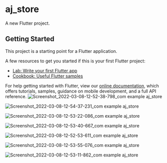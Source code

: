 # aj_store

A new Flutter project.

## Getting Started

This project is a starting point for a Flutter application.

A few resources to get you started if this is your first Flutter project:

- [Lab: Write your first Flutter app](https://flutter.dev/docs/get-started/codelab)
- [Cookbook: Useful Flutter samples](https://flutter.dev/docs/cookbook)

For help getting started with Flutter, view our
[online documentation](https://flutter.dev/docs), which offers tutorials,
samples, guidance on mobile development, and a full API reference.
![Screenshot_2022-03-08-12-52-38-798_com example aj_store](https://user-images.githubusercontent.com/95268085/157371835-414641a7-986e-420d-b102-7e382ced4b9e.jpg)

![Screenshot_2022-03-08-12-54-37-231_com example aj_store](https://user-images.githubusercontent.com/95268085/157371845-8aec589c-3c37-4af8-bfd3-06599079ccaf.jpg)

![Screenshot_2022-03-08-12-53-22-086_com example aj_store](https://user-images.githubusercontent.com/95268085/157371861-a492e215-81f5-4e26-82ac-14708c10fe2b.jpg)

![Screenshot_2022-03-08-12-53-40-667_com example aj_store](https://user-images.githubusercontent.com/95268085/157371870-cac84a8d-a5d7-45f9-a96a-47153fa615c9.jpg)

![Screenshot_2022-03-08-12-52-53-611_com example aj_store](https://user-images.githubusercontent.com/95268085/157371893-e2508d4a-ff17-4310-b5a0-52874885e38d.jpg)

![Screenshot_2022-03-08-12-53-55-076_com example aj_store](https://user-images.githubusercontent.com/95268085/157371908-2c16c5cc-932e-4164-bdfa-be6825acc5f0.jpg)

![Screenshot_2022-03-08-12-53-11-862_com example aj_store](https://user-images.githubusercontent.com/95268085/157371920-3ac96e79-1fc3-4e79-bde4-ef9afd106aa8.jpg)




